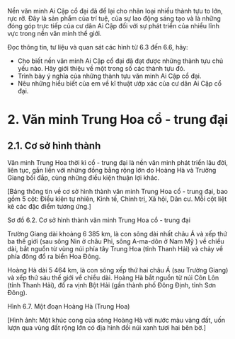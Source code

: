 Nền văn minh Ai Cập cổ đại đã để lại cho nhân loại nhiều thành tựu to lớn, rực rỡ. Đây là sản phẩm của trí tuệ, của sự lao động sáng tạo và là những đóng góp trực tiếp của cư dân Ai Cập đối với sự phát triển của nhiều lĩnh vực trong nền văn minh thế giới.

Đọc thông tin, tư liệu và quan sát các hình từ 6.3 đến 6.6, hãy:
- Cho biết nền văn minh Ai Cập cổ đại đã đạt được những thành tựu chủ yếu nào. Hãy giới thiệu về một trong số các thành tựu đó.
- Trình bày ý nghĩa của những thành tựu văn minh Ai Cập cổ đại.
- Nêu những hiểu biết của em về kĩ thuật ướp xác của cư dân Ai Cập cổ đại.

# 2. Văn minh Trung Hoa cổ - trung đại

## 2.1. Cơ sở hình thành

Văn minh Trung Hoa thời kì cổ - trung đại là nền văn minh phát triển lâu đời, liên tục, gắn liền với những đồng bằng rộng lớn do Hoàng Hà và Trường Giang bồi đắp, cùng những điều kiện thuận lợi khác.

[Bảng thông tin về cơ sở hình thành văn minh Trung Hoa cổ - trung đại, bao gồm 5 cột: Điều kiện tự nhiên, Kinh tế, Chính trị, Xã hội, Dân cư. Mỗi cột liệt kê các đặc điểm tương ứng.]

Sơ đồ 6.2. Cơ sở hình thành văn minh Trung Hoa cổ - trung đại

Trường Giang dài khoảng 6 385 km, là con sông dài nhất châu Á và xếp thứ ba thế giới (sau sông Nin ở châu Phi, sông A-ma-dôn ở Nam Mỹ ) về chiều dài, bắt nguồn từ vùng núi phía tây Trung Hoa (tỉnh Thanh Hải) và chảy về phía đông đổ ra biển Hoa Đông.

Hoàng Hà dài 5 464 km, là con sông xếp thứ hai châu Á (sau Trường Giang) và xếp thứ sáu thế giới về chiều dài. Hoàng Hà bắt nguồn từ núi Côn Lôn (tỉnh Thanh Hải), đổ ra vịnh Bột Hải (gần thành phố Đông Định, tỉnh Sơn Đông).

Hình 6.7. Một đoạn Hoàng Hà (Trung Hoa)

[Hình ảnh: Một khúc cong của sông Hoàng Hà với nước màu vàng đất, uốn lượn qua vùng đất rộng lớn có địa hình đồi núi xanh tươi hai bên bờ.]
